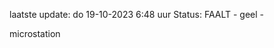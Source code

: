 laatste update: 
do 19-10-2023  6:48   uur 
Status: FAALT - geel - 
<div class="service Y">microstation</div>